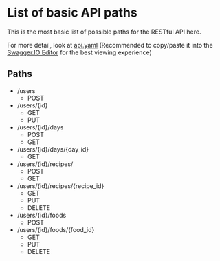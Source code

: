 # List of basic API paths

This is the most basic list of possible paths for the RESTful API here.

For more detail, look at [api.yaml](./api.yaml) (Recommended to copy/paste it into the [Swagger.IO Editor](https://editor.swagger.io/) for the best viewing experience)

## Paths

* /users
    * POST
* /users/{id}
    * GET
    * PUT
* /users/{id}/days
    * POST
    * GET
* /users/{id}/days/{day_id}
    * GET
* /users/{id}/recipes/
    * POST
    * GET
* /users/{id}/recipes/{recipe_id}
    * GET
    * PUT
    * DELETE
* /users/{id}/foods
    * POST
* /users/{id}/foods/{food_id}
    * GET
    * PUT
    * DELETE
